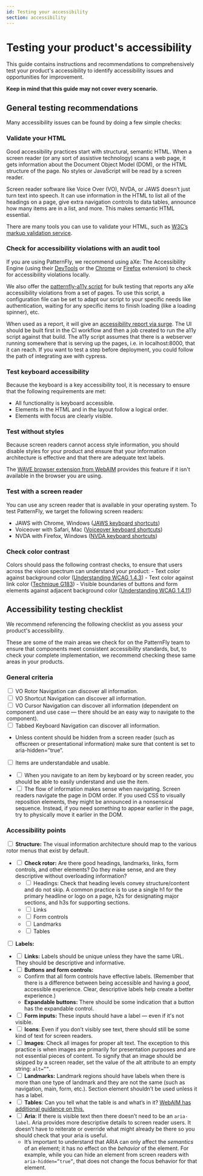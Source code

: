 ```yaml
---
id: Testing your accessibility
section: accessibility
---
```


# Testing your product's accessibility 

This guide contains instructions and recommendations to comprehensively test your product's accessibility to identify accessibility issues and opportunities for improvement.  

**Keep in mind that this guide may not cover every scenario.**


## General testing recommendations 

Many accessibility issues can be found by doing a few simple checks: 

### Validate your HTML

Good accessibility practices start with structural, semantic HTML. When a screen reader (or any sort of assistive technology) scans a web page, it gets information about the Document Object Model (DOM), or the HTML structure of the page. No styles or JavaScript will be read by a screen reader. 

Screen reader software like Voice Over (VO), NVDA, or JAWS doesn’t just turn text into speech. It can use information in the HTML to list all of the headings on a page, give extra navigation controls to data tables, announce how many items are in a list, and more. This makes semantic HTML essential. 

There are many tools you can use to validate your HTML, such as [W3C’s markup validation service](https://validator.w3.org/). 

### Check for accessibility violations with an audit tool

 If you are using PatternFly, we recommend using aXe: The Accessibility Engine (using their [DevTools](https://www.deque.com/axe/devtools/) or the [Chrome](https://chrome.google.com/webstore/detail/axe-devtools-web-accessib/lhdoppojpmngadmnindnejefpokejbdd) or [Firefox](https://addons.mozilla.org/en-US/firefox/addon/axe-devtools/) extension) to check for accessibility violations locally. 
 
We also offer the [patternfly-a11y script](https://github.com/patternfly/patternfly-a11y) for bulk testing that reports any aXe accessibility violations from a set of pages. To use this script, a configuration file can be set to adapt our script to your specific needs like authentication, waiting for any specific items to finish loading (like a loading spinner), etc. 
 
 When used as a report, it will give an [accessibility report via surge](http://a11y-os.surge.sh/). The UI should be built first in the CI workflow and then a job created to run the a11y script against that build. The a11y script assumes that there is a webserver running somewhere that is serving up the pages, i.e. in localhost:8000, that it can reach. If you want to test a step before deployment, you could follow the path of integrating axe with cypress.


### Test keyboard accessibility

Because the keyboard is a key accessibility tool, it is necessary to ensure that the following requirements are met: 

  - All functionality is keyboard accessible.
  - Elements in the HTML and in the layout follow a logical order.
  - Elements with focus are clearly visible.

### Test without styles

Because screen readers cannot access style information, you should disable styles for your product and ensure that your information architecture is effective and that there are adequate text labels.

 The [WAVE browser extension from WebAIM](//wave.webaim.org/extension/) provides this feature if it isn't available in the browser you are using.

### Test with a screen reader 

You can use any screen reader that is available in your operating system. To test PatternFly, we target the following screen readers:
  - JAWS with Chrome, Windows ([JAWS keyboard shortcuts](//dequeuniversity.com/screenreaders/jaws-keyboard-shortcuts))
  - Voiceover with Safari, Mac ([Voiceover keyboard shortcuts](//dequeuniversity.com/screenreaders/voiceover-keyboard-shortcuts))
  - NVDA with Firefox, Windows ([NVDA keyboard shortcuts](//dequeuniversity.com/screenreaders/nvda-keyboard-shortcuts))

### Check color contrast

Colors should pass the following contrast checks, to ensure that users across the vision spectrum can understand your product:
    - Text color against background color ([Understanding WCAG 1.4.3](//www.w3.org/WAI/WCAG21/Understanding/contrast-minimum.html))
    - Text color against link color ([Technique G183](//www.w3.org/TR/WCAG20-TECHS/G183.html))
    - Visible boundaries of buttons and form elements against adjacent background color ([Understanding WCAG 1.4.11](//www.w3.org/WAI/WCAG21/Understanding/non-text-contrast.html))

## Accessibility testing checklist

We recommend referencing the following checklist as you assess your product's accessibility.

These are some of the main areas we check for on the PatternFly team to ensure that components meet consistent accessibility standards, but, to check your complete implementation, we recommend checking these same areas in your products. 

### General criteria

<label><input type="checkbox" /> VO Rotor Navigation can discover all information. </label><br/>
<label><input type="checkbox" /> VO Shortcut Navigation can discover all information. </label><br/>
<label><input type="checkbox" /> VO Cursor Navigation can discover all information (dependent on component and use case — there should be an easy way to navigate to the component). </label><br/>
<label><input type="checkbox" /> Tabbed Keyboard Navigation can discover all information. </label>
- Unless content should be hidden from a screen reader (such as offscreen or presentational information) make sure that content is set to aria-hidden=”true”.  <br/>

<label><input type="checkbox" /> Items are understandable and usable. </label><br/>
  - <label><input type="checkbox" /> When you navigate to an item by keyboard or by screen reader, you should be able to easily understand and use the item. </label><br/>
  - <label><input type="checkbox" /> The flow of information makes sense when navigating. Screen readers navigate the page in DOM order. If you used CSS to visually reposition elements, they might be announced in a nonsensical sequence. Instead, if you need something to appear earlier in the page, try to physically move it earlier in the DOM.</label>

### Accessibility points

<label><input type="checkbox" /> **Structure:** The visual information architecture should map to the various rotor menus that exist by default. </label><br />
- <label><input type="checkbox" /> **Check rotor:** Are there good headings, landmarks, links, form controls, and other elements? Do they make sense, and are they descriptive without overloading information? </label><br />
  - <label><input type="checkbox" /> Headings: Check that heading levels convey structure/content and do not skip. A common practice is to use a single h1 for the primary headline or logo on a page, h2s for designating major sections, and h3s for supporting sections. </label><br />
  - <label><input type="checkbox" /> Links </label><br />
  - <label><input type="checkbox" /> Form controls </label><br />
  - <label><input type="checkbox" /> Landmarks </label><br />
  - <label><input type="checkbox" /> Tables </label><br />


<label><input type="checkbox" /> **Labels:**</label>
- <label><input type="checkbox" /> **Links:** Labels should be unique unless they have the same URL. They should be descriptive and informative.</label>
- <label><input type="checkbox" /> **Buttons and form controls:**</label>
  - Confirm that all form controls have effective labels. (Remember that there is a difference between being accessible and having a *good*, accessible experience. Clear, descriptive labels help create a better experience.)
  - **Expandable buttons:** There should be some indication that a button has the expandable control.
- <label><input type="checkbox" /> **Form inputs:** These inputs should have a label — even if it's not visible.</label>
- <label><input type="checkbox" /> **Icons**: Even if you don’t visibly see text, there should still be some kind of text for screen readers.</label>
- <label><input type="checkbox" /> **Images**: Check all images for proper alt text. The exception to this practice is when images are primarily for presentation purposes and are not essential pieces of content. To signify that an image should be skipped by a screen reader, set the value of the alt attribute to an empty string: `alt=””`.</label>
- <label><input type="checkbox" /> **Landmarks:** Landmark regions should have labels when there is more than one type of landmark and they are not the same (such as navigation, main, form, etc.).
Section element shouldn’t be used unless it has a label.</label>
- <label><input type="checkbox" /> **Tables**: Can you tell what the table is and what’s in it? [WebAIM has additional guidance on this.](https://webaim.org/techniques/tables/)</label>
- <label><input type="checkbox" /> **Aria**: If there is visible text then there doesn’t need to be an `aria-label`. Aria provides more descriptive details to screen reader users. It doesn’t have to reiterate or override what might already be there so you should check that your aria is useful.</label>
  - It’s important to understand that ARIA can only affect the _semantics_ of an element; it has no effect on the _behavior_ of the element. For example, while you can hide an element from screen readers with `aria-hidden=”true”`, that does not change the focus behavior for that element. 
